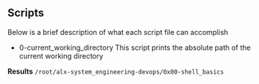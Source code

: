 ## Scripts

Below is a brief description of what each script file can accomplish


* 0-current_working_directory
This script prints the absolute path of the current working 
directory

__Results__ `/root/alx-system_engineering-devops/0x00-shell_basics`


